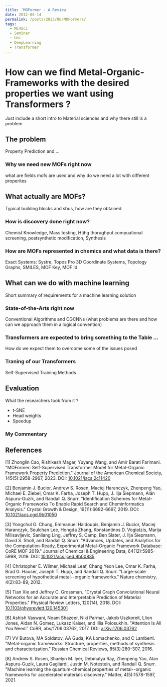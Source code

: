 ```yaml
---
title: 'MOFormer - A Review'
date: 2012-08-14
permalink: /posts/2023/06/MOFormers/
tags:
  - ML4Sci
  - Seminar
  - Uni
  - DeepLearning
  - Transformer
---
```


# How can we find Metal-Organic-Frameworks with the desired properties we want using Transformers ? 

Just include a short intro to Material sciences and why there still is a problem
## The problem

Property Prediction and ...
### Why we need new MOFs right now

what are fields mofs are used and why do we need a lot with different properites
## What actually are MOFs?

Typical building blocks and sbus, how are they obtained
### How is discovery done right now? 

Chemist Knowledge, Mass testing, Htihg thorughput compuational screening, postsynthetic modification, Synthesis
### How are MOFs represented in chemics and what data is there? 
Exact Systems: Systre, Topos Pro
3D Coordinate Systems, Topology Graphs, SMILES, MOF Key, MOF Id

## What can we do with machine learning
Short summary of requirements for a machine learning solution
### State-of-the-Arts right now
Conventional Algorithms and CGCNNs (what problems are there and how can we approach them in a logical convention)
### Transformers are expected to bring something to the Table ...
How do we expect them to overcome some of the issues posed

### Traning of our Transformers
Self-Supervised Training Methods

## Evaluation
What the researchers took from it ?
- t-SNE
- Head weights 
- Speedup

### My Commentary

## References 

[1] Zhonglin Cao, Rishikesh Magar, Yuyang Wang, and Amir Barati Farimani. "MOFormer: Self-Supervised Transformer Model for Metal–Organic Framework Property Prediction." Journal of the American Chemical Society, 145(5):2958-2967, 2023. DOI: [10.1021/jacs.2c11420](https://doi.org/10.1021/jacs.2c11420)

[2] Benjamin J. Bucior, Andrew S. Rosen, Maciej Haranczyk, Zhenpeng Yao, Michael E. Ziebel, Omar K. Farha, Joseph T. Hupp, J. Ilja Siepmann, Alán Aspuru-Guzik, and Randall Q. Snurr. "Identification Schemes for Metal–Organic Frameworks To Enable Rapid Search and Cheminformatics Analysis." Crystal Growth & Design, 19(11):6682-6697, 2019. DOI: [10.1021/acs.cgd.9b01050](https://doi.org/10.1021/acs.cgd.9b01050)

[3] Yongchul G. Chung, Emmanuel Haldoupis, Benjamin J. Bucior, Maciej Haranczyk, Seulchan Lee, Hongda Zhang, Konstantinos D. Vogiatzis, Marija Milisavljevic, Sanliang Ling, Jeffrey S. Camp, Ben Slater, J. Ilja Siepmann, David S. Sholl, and Randall Q. Snurr. "Advances, Updates, and Analytics for the Computation-Ready, Experimental Metal–Organic Framework Database: CoRE MOF 2019." Journal of Chemical & Engineering Data, 64(12):5985-5998, 2019. DOI: [10.1021/acs.jced.9b00835](https://doi.org/10.1021/acs.jced.9b00835)

[4] Christopher E. Wilmer, Michael Leaf, Chang Yeon Lee, Omar K. Farha, Brad G. Hauser, Joseph T. Hupp, and Randall Q. Snurr. "Large-scale screening of hypothetical metal--organic frameworks." Nature chemistry, 4(2):83-89, 2012.

[5] Tian Xie and Jeffrey C. Grossman. "Crystal Graph Convolutional Neural Networks for an Accurate and Interpretable Prediction of Material Properties." Physical Review Letters, 120(14), 2018. DOI: [10.1103/physrevlett.120.145301](https://doi.org/10.1103/physrevlett.120.145301)

[6] Ashish Vaswani, Noam Shazeer, Niki Parmar, Jakob Uszkoreit, Llion Jones, Aidan N. Gomez, Lukasz Kaiser, and Illia Polosukhin. "Attention Is All You Need." CoRR, abs/1706.03762, 2017. DOI: [arXiv:1706.03762](http://arxiv.org/abs/1706.03762)

[7] VV Butova, MA Soldatov, AA Guda, KA Lomachenko, and C Lamberti. "Metal-organic frameworks: Structure, properties, methods of synthesis and characterization." Russian Chemical Reviews, 85(3):280-307, 2016.

[8] Andrew S. Rosen, Shaelyn M. Iyer, Debmalya Ray, Zhenpeng Yao, Alan Aspuru-Guzik, Laura Gagliardi, Justin M. Notestein, and Randall Q. Snurr. "Machine learning the quantum-chemical properties of metal--organic frameworks for accelerated materials discovery." Matter, 4(5):1578-1597, 2021.
